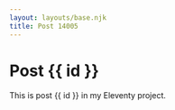 ```yaml
---
layout: layouts/base.njk
title: Post 14005
---
```


# Post {{ id }}

This is post {{ id }} in my Eleventy project.
